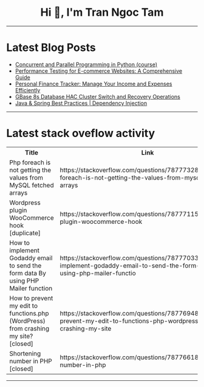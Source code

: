 <h1 align="center">Hi 👋, I'm Tran Ngoc Tam</h1>

---

# Latest Blog Posts 
<!-- BLOG-POST-LIST:START -->
- [Concurrent and Parallel Programming in Python &lpar;course&rpar;](https://dev.to/apetryla/concurrent-and-parallel-programming-in-python-course-3oaa)
- [Performance Testing for E-commerce Websites: A Comprehensive Guide](https://dev.to/testscenario/performance-testing-for-e-commerce-websites-a-comprehensive-guide-332)
- [Personal Finance Tracker: Manage Your Income and Expenses Efficiently](https://dev.to/vinkalprajapati/personal-finance-tracker-manage-your-income-and-expenses-efficiently-i93)
- [GBase 8s Database HAC Cluster Switch and Recovery Operations](https://dev.to/congcong/gbase-8s-database-hac-cluster-switch-and-recovery-operations-j7c)
- [Java &amp; Spring Best Practices | Dependency Injection](https://dev.to/agitrubard/java-spring-best-practices-dependency-injection-58ac)
<!-- BLOG-POST-LIST:END -->

---

# Latest stack oveflow activity
<table>
  <tr><th>Title</th><th>Link</th></tr>
  <!-- STACKOVERFLOW:START --><tr><td>Php foreach is not getting the values from MySQL fetched arrays</td><td>https://stackoverflow.com/questions/78777328/php-foreach-is-not-getting-the-values-from-mysql-fetched-arrays</td></tr><tr><td>Wordpress plugin WooCommerce hook [duplicate]</td><td>https://stackoverflow.com/questions/78777115/wordpress-plugin-woocommerce-hook</td></tr><tr><td>How to implement Godaddy email to send the form data By using PHP Mailer function</td><td>https://stackoverflow.com/questions/78777033/how-to-implement-godaddy-email-to-send-the-form-data-by-using-php-mailer-functio</td></tr><tr><td>How to prevent my edit to functions.php &lpar;WordPress&rpar; from crashing my site? [closed]</td><td>https://stackoverflow.com/questions/78776948/how-to-prevent-my-edit-to-functions-php-wordpress-from-crashing-my-site</td></tr><tr><td>Shortening number in PHP [closed]</td><td>https://stackoverflow.com/questions/78776618/shortening-number-in-php</td></tr><!-- STACKOVERFLOW:END -->
</table>

---


